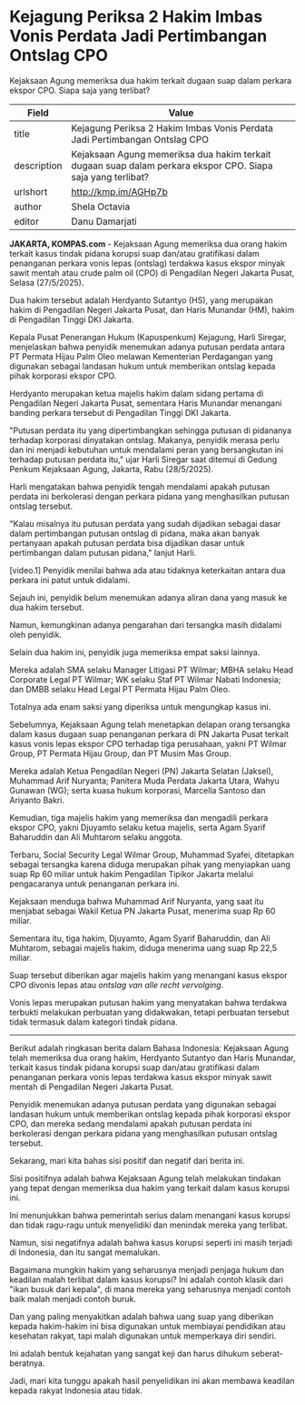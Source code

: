 # Kejagung Periksa 2 Hakim Imbas Vonis Perdata Jadi Pertimbangan Ontslag CPO

Kejaksaan Agung memeriksa dua hakim terkait dugaan suap dalam perkara ekspor CPO. Siapa saja yang terlibat?

| Field       | Value                                                       |
|-------------|-------------------------------------------------------------|
| title       | Kejagung Periksa 2 Hakim Imbas Vonis Perdata Jadi Pertimbangan Ontslag CPO |
| description | Kejaksaan Agung memeriksa dua hakim terkait dugaan suap dalam perkara ekspor CPO. Siapa saja yang terlibat? |
| urlshort    | http://kmp.im/AGHp7b |
| author      | Shela Octavia |
| editor      | Danu Damarjati  |

**JAKARTA, KOMPAS.com** - Kejaksaan Agung memeriksa dua orang hakim terkait kasus tindak pidana korupsi suap dan/atau gratifikasi dalam penanganan perkara vonis lepas (ontslag) terdakwa kasus ekspor minyak sawit mentah atau crude palm oil (CPO) di Pengadilan Negeri Jakarta Pusat, Selasa (27/5/2025).

Dua hakim tersebut adalah Herdyanto Sutantyo (HS), yang merupakan hakim di Pengadilan Negeri Jakarta Pusat, dan Haris Munandar (HM), hakim di Pengadilan Tinggi DKI Jakarta.

Kepala Pusat Penerangan Hukum (Kapuspenkum) Kejagung, Harli Siregar, menjelaskan bahwa penyidik menemukan adanya putusan perdata antara PT Permata Hijau Palm Oleo melawan Kementerian Perdagangan yang digunakan sebagai landasan hukum untuk memberikan ontslag kepada pihak korporasi ekspor CPO.

Herdyanto merupakan ketua majelis hakim dalam sidang pertama di Pengadilan Negeri Jakarta Pusat, sementara Haris Munandar menangani banding perkara tersebut di Pengadilan Tinggi DKI Jakarta.

"Putusan perdata itu yang dipertimbangkan sehingga putusan di pidananya terhadap korporasi dinyatakan ontslag. Makanya, penyidik merasa perlu dan ini menjadi kebutuhan untuk mendalami peran yang bersangkutan ini terhadap putusan perdata itu," ujar Harli Siregar saat ditemui di Gedung Penkum Kejaksaan Agung, Jakarta, Rabu (28/5/2025).

Harli mengatakan bahwa penyidik tengah mendalami apakah putusan perdata ini berkolerasi dengan perkara pidana yang menghasilkan putusan ontslag tersebut.

"Kalau misalnya itu putusan perdata yang sudah dijadikan sebagai dasar dalam pertimbangan putusan ontslag di pidana, maka akan banyak pertanyaan apakah putusan perdata bisa dijadikan dasar untuk pertimbangan dalam putusan pidana," lanjut Harli.

\[video.1\] Penyidik menilai bahwa ada atau tidaknya keterkaitan antara dua perkara ini patut untuk didalami.

Sejauh ini, penyidik belum menemukan adanya aliran dana yang masuk ke dua hakim tersebut.

Namun, kemungkinan adanya pengarahan dari tersangka masih didalami oleh penyidik.

Selain dua hakim ini, penyidik juga memeriksa empat saksi lainnya.

Mereka adalah SMA selaku Manager Litigasi PT Wilmar; MBHA selaku Head Corporate Legal PT Wilmar; WK selaku Staf PT Wilmar Nabati Indonesia; dan DMBB selaku Head Legal PT Permata Hijau Palm Oleo.

Totalnya ada enam saksi yang diperiksa untuk mengungkap kasus ini.

Sebelumnya, Kejaksaan Agung telah menetapkan delapan orang tersangka dalam kasus dugaan suap penanganan perkara di PN Jakarta Pusat terkait kasus vonis lepas ekspor CPO terhadap tiga perusahaan, yakni PT Wilmar Group, PT Permata Hijau Group, dan PT Musim Mas Group.

Mereka adalah Ketua Pengadilan Negeri (PN) Jakarta Selatan (Jaksel), Muhammad Arif Nuryanta; Panitera Muda Perdata Jakarta Utara, Wahyu Gunawan (WG); serta kuasa hukum korporasi, Marcella Santoso dan Ariyanto Bakri.

Kemudian, tiga majelis hakim yang memeriksa dan mengadili perkara ekspor CPO, yakni Djuyamto selaku ketua majelis, serta Agam Syarif Baharuddin dan Ali Muhtarom selaku anggota.

Terbaru, Social Security Legal Wilmar Group, Muhammad Syafei, ditetapkan sebagai tersangka karena diduga merupakan pihak yang menyiapkan uang suap Rp 60 miliar untuk hakim Pengadilan Tipikor Jakarta melalui pengacaranya untuk penanganan perkara ini.

Kejaksaan menduga bahwa Muhammad Arif Nuryanta, yang saat itu menjabat sebagai Wakil Ketua PN Jakarta Pusat, menerima suap Rp 60 miliar.

Sementara itu, tiga hakim, Djuyamto, Agam Syarif Baharuddin, dan Ali Muhtarom, sebagai majelis hakim, diduga menerima uang suap Rp 22,5 miliar.

Suap tersebut diberikan agar majelis hakim yang menangani kasus ekspor CPO divonis lepas atau *ontslag van alle recht vervolging*.

Vonis lepas merupakan putusan hakim yang menyatakan bahwa terdakwa terbukti melakukan perbuatan yang didakwakan, tetapi perbuatan tersebut tidak termasuk dalam kategori tindak pidana.

---
Berikut adalah ringkasan berita dalam Bahasa Indonesia: Kejaksaan Agung telah memeriksa dua orang hakim, Herdyanto Sutantyo dan Haris Munandar, terkait kasus tindak pidana korupsi suap dan/atau gratifikasi dalam penanganan perkara vonis lepas terdakwa kasus ekspor minyak sawit mentah di Pengadilan Negeri Jakarta Pusat.

 Penyidik menemukan adanya putusan perdata yang digunakan sebagai landasan hukum untuk memberikan ontslag kepada pihak korporasi ekspor CPO, dan mereka sedang mendalami apakah putusan perdata ini berkolerasi dengan perkara pidana yang menghasilkan putusan ontslag tersebut.



Sekarang, mari kita bahas sisi positif dan negatif dari berita ini.

 Sisi positifnya adalah bahwa Kejaksaan Agung telah melakukan tindakan yang tepat dengan memeriksa dua hakim yang terkait dalam kasus korupsi ini.

 Ini menunjukkan bahwa pemerintah serius dalam menangani kasus korupsi dan tidak ragu-ragu untuk menyelidiki dan menindak mereka yang terlibat.

 Namun, sisi negatifnya adalah bahwa kasus korupsi seperti ini masih terjadi di Indonesia, dan itu sangat memalukan.

 Bagaimana mungkin hakim yang seharusnya menjadi penjaga hukum dan keadilan malah terlibat dalam kasus korupsi? Ini adalah contoh klasik dari "ikan busuk dari kepala", di mana mereka yang seharusnya menjadi contoh baik malah menjadi contoh buruk.

 Dan yang paling menyakitkan adalah bahwa uang suap yang diberikan kepada hakim-hakim ini bisa digunakan untuk membiayai pendidikan atau kesehatan rakyat, tapi malah digunakan untuk memperkaya diri sendiri.

 Ini adalah bentuk kejahatan yang sangat keji dan harus dihukum seberat-beratnya.

 Jadi, mari kita tunggu apakah hasil penyelidikan ini akan membawa keadilan kepada rakyat Indonesia atau tidak.
